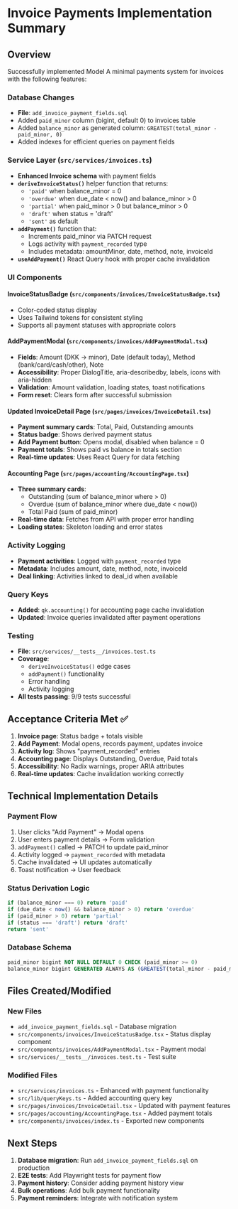 # Invoice Payments Implementation Summary

## Overview
Successfully implemented Model A minimal payments system for invoices with the following features:

### Database Changes
- **File**: `add_invoice_payment_fields.sql`
- Added `paid_minor` column (bigint, default 0) to invoices table
- Added `balance_minor` as generated column: `GREATEST(total_minor - paid_minor, 0)`
- Added indexes for efficient queries on payment fields

### Service Layer (`src/services/invoices.ts`)
- **Enhanced Invoice schema** with payment fields
- **`deriveInvoiceStatus()`** helper function that returns:
  - `'paid'` when balance_minor = 0
  - `'overdue'` when due_date < now() and balance_minor > 0
  - `'partial'` when paid_minor > 0 but balance_minor > 0
  - `'draft'` when status = 'draft'
  - `'sent'` as default
- **`addPayment()`** function that:
  - Increments paid_minor via PATCH request
  - Logs activity with `payment_recorded` type
  - Includes metadata: amountMinor, date, method, note, invoiceId
- **`useAddPayment()`** React Query hook with proper cache invalidation

### UI Components

#### InvoiceStatusBadge (`src/components/invoices/InvoiceStatusBadge.tsx`)
- Color-coded status display
- Uses Tailwind tokens for consistent styling
- Supports all payment statuses with appropriate colors

#### AddPaymentModal (`src/components/invoices/AddPaymentModal.tsx`)
- **Fields**: Amount (DKK → minor), Date (default today), Method (bank/card/cash/other), Note
- **Accessibility**: Proper DialogTitle, aria-describedby, labels, icons with aria-hidden
- **Validation**: Amount validation, loading states, toast notifications
- **Form reset**: Clears form after successful submission

#### Updated InvoiceDetail Page (`src/pages/invoices/InvoiceDetail.tsx`)
- **Payment summary cards**: Total, Paid, Outstanding amounts
- **Status badge**: Shows derived payment status
- **Add Payment button**: Opens modal, disabled when balance = 0
- **Payment totals**: Shows paid vs balance in totals section
- **Real-time updates**: Uses React Query for data fetching

#### Accounting Page (`src/pages/accounting/AccountingPage.tsx`)
- **Three summary cards**:
  - Outstanding (sum of balance_minor where > 0)
  - Overdue (sum of balance_minor where due_date < now())
  - Total Paid (sum of paid_minor)
- **Real-time data**: Fetches from API with proper error handling
- **Loading states**: Skeleton loading and error states

### Activity Logging
- **Payment activities**: Logged with `payment_recorded` type
- **Metadata**: Includes amount, date, method, note, invoiceId
- **Deal linking**: Activities linked to deal_id when available

### Query Keys
- **Added**: `qk.accounting()` for accounting page cache invalidation
- **Updated**: Invoice queries invalidated after payment operations

### Testing
- **File**: `src/services/__tests__/invoices.test.ts`
- **Coverage**: 
  - `deriveInvoiceStatus()` edge cases
  - `addPayment()` functionality
  - Error handling
  - Activity logging
- **All tests passing**: 9/9 tests successful

## Acceptance Criteria Met ✅

1. **Invoice page**: Status badge + totals visible
2. **Add Payment**: Modal opens, records payment, updates invoice
3. **Activity log**: Shows "payment_recorded" entries
4. **Accounting page**: Displays Outstanding, Overdue, Paid totals
5. **Accessibility**: No Radix warnings, proper ARIA attributes
6. **Real-time updates**: Cache invalidation working correctly

## Technical Implementation Details

### Payment Flow
1. User clicks "Add Payment" → Modal opens
2. User enters payment details → Form validation
3. `addPayment()` called → PATCH to update paid_minor
4. Activity logged → `payment_recorded` with metadata
5. Cache invalidated → UI updates automatically
6. Toast notification → User feedback

### Status Derivation Logic
```typescript
if (balance_minor === 0) return 'paid'
if (due_date < now() && balance_minor > 0) return 'overdue'
if (paid_minor > 0) return 'partial'
if (status === 'draft') return 'draft'
return 'sent'
```

### Database Schema
```sql
paid_minor bigint NOT NULL DEFAULT 0 CHECK (paid_minor >= 0)
balance_minor bigint GENERATED ALWAYS AS (GREATEST(total_minor - paid_minor, 0)) STORED
```

## Files Created/Modified

### New Files
- `add_invoice_payment_fields.sql` - Database migration
- `src/components/invoices/InvoiceStatusBadge.tsx` - Status display component
- `src/components/invoices/AddPaymentModal.tsx` - Payment modal
- `src/services/__tests__/invoices.test.ts` - Test suite

### Modified Files
- `src/services/invoices.ts` - Enhanced with payment functionality
- `src/lib/queryKeys.ts` - Added accounting query key
- `src/pages/invoices/InvoiceDetail.tsx` - Updated with payment features
- `src/pages/accounting/AccountingPage.tsx` - Added payment totals
- `src/components/invoices/index.ts` - Exported new components

## Next Steps
1. **Database migration**: Run `add_invoice_payment_fields.sql` on production
2. **E2E tests**: Add Playwright tests for payment flow
3. **Payment history**: Consider adding payment history view
4. **Bulk operations**: Add bulk payment functionality
5. **Payment reminders**: Integrate with notification system
